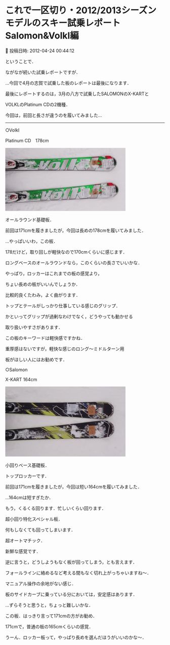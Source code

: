 # これで一区切り・2012/2013シーズンモデルのスキー試乗レポート　Salomon&Volkl編

📅 投稿日時: 2012-04-24 00:44:12

ということで．


ながなが続いた試乗レポートですが．





…今回で4月の志賀で試乗した板のレポートは最後になります．





最後にレポートするのは，3月の八方で試乗したSALOMONのX-KARTと


VOLKLのPlatinum CDの2機種．


今回は，前回と長さが違うのを履いてみました…


--------------





○Volkl


[]()


Platinum CD　178cm




![39b0b9dcbb6742e5177341d36b74b100.jpg](images/39b0b9dcbb6742e5177341d36b74b100.jpg)




オールラウンド基礎板．


前回は171cmを履きましたが，今回は長めの178cmを履いてみました．


…やっぱいいわ，この板．


178だけど，取り回しが軽快なので170cmくらいに感じます．


ロングベースのオールラウンドなら，このくらいの長さでいいかな．


やっぱり，ロッカーはこれまでの板の感覚より，


ちょい長めの板がいいんでしょうか．


比較的良くたわみ，よく曲がります．


トップとテールがしっかり仕事している感じのグリップ．


かといってグリップが過剰なわけでなく，どうやっても動かせる


取り扱いやすさがあります．


この板のキーワードは軽快感ですかね．


重厚感はないですが，軽快な感じのロング～ミドルターン用


板がほしい人にはお勧めです．





○Salomon


[]()


X-KART 164cm 




![4b4ace3a77f2b955cf771e3d3e6a147c.jpg](images/4b4ace3a77f2b955cf771e3d3e6a147c.jpg)




小回りベース基礎板．


トップロッカーです．


前回は171cmを履きましたが，今回は短い164cmを履いてみました．


…164cmは短すぎたか．


もう，くるくる回ります．忙しいくらい回ります．


超小回り特化スペシャル板．


何もしなくても回ってしまいます．


超オートマチック．


新鮮な感覚です．


逆に言うと，どうしようもなく板が回ってしまう，とも言えます．


フォールラインに絡めるなど考える間もなく切れ上がっちゃいますね～．


マニュアル操作の余地がない感じ．


板のサイドカーブに乗っている分においては，安定感はあります．


…ずらそうと思うと，ちょっと難しいかな．


この板．はっきり言って171cmの方がお勧め．


171cmで，普通の板の165cmくらいの感覚．


うーん．ロッカー板って，やっぱり長めを選んだほうがいいのかな～．
